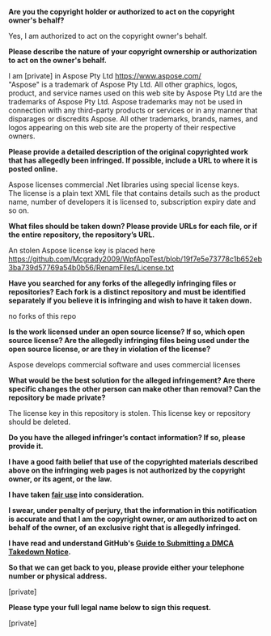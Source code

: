 **Are you the copyright holder or authorized to act on the copyright owner's behalf?**

Yes, I am authorized to act on the copyright owner's behalf.

**Please describe the nature of your copyright ownership or authorization to act on the owner's behalf.**

I am [private] in Aspose Pty Ltd https://www.aspose.com/  
"Aspose" is a trademark of Aspose Pty Ltd. All other graphics, logos, product, and service names used on this web site by Aspose Pty Ltd are the trademarks of Aspose Pty Ltd. Aspose trademarks may not be used in connection with any third-party products or services or in any manner that disparages or discredits Aspose. All other trademarks, brands, names, and logos appearing on this web site are the property of their respective owners.

**Please provide a detailed description of the original copyrighted work that has allegedly been infringed. If possible, include a URL to where it is posted online.**

Aspose licenses commercial .Net libraries using special license keys.  
The license is a plain text XML file that contains details such as the product name, number of developers it is licensed to, subscription expiry date and so on.

**What files should be taken down? Please provide URLs for each file, or if the entire repository, the repository’s URL.**

An stolen Aspose license key is placed here  
https://github.com/Mcgrady2009/WpfAppTest/blob/19f7e5e73778c1b652eb3ba739d57769a54b0b56/RenamFiles/License.txt

**Have you searched for any forks of the allegedly infringing files or repositories? Each fork is a distinct repository and must be identified separately if you believe it is infringing and wish to have it taken down.**

no forks of this repo

**Is the work licensed under an open source license? If so, which open source license? Are the allegedly infringing files being used under the open source license, or are they in violation of the license?**

Aspose develops commercial software and uses commercial licenses

**What would be the best solution for the alleged infringement? Are there specific changes the other person can make other than removal? Can the repository be made private?**

The license key in this repository is stolen. This license key or repository should be deleted.

**Do you have the alleged infringer’s contact information? If so, please provide it.**

**I have a good faith belief that use of the copyrighted materials described above on the infringing web pages is not authorized by the copyright owner, or its agent, or the law.**

**I have taken <a href="https://www.lumendatabase.org/topics/22">fair use</a> into consideration.**

**I swear, under penalty of perjury, that the information in this notification is accurate and that I am the copyright owner, or am authorized to act on behalf of the owner, of an exclusive right that is allegedly infringed.**

**I have read and understand GitHub's <a href="https://docs.github.com/articles/guide-to-submitting-a-dmca-takedown-notice/">Guide to Submitting a DMCA Takedown Notice</a>.**

**So that we can get back to you, please provide either your telephone number or physical address.**

[private]

**Please type your full legal name below to sign this request.**

[private]
